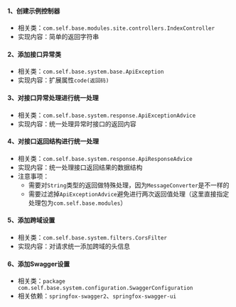#### 1、创建示例控制器
* 相关类：`com.self.base.modules.site.controllers.IndexController`
* 实现内容：简单的返回字符串

#### 2、添加接口异常类
* 相关类：`com.self.base.system.base.ApiException`
* 实现内容：扩展属性`code(返回码)`

#### 3、对接口异常处理进行统一处理
* 相关类：`com.self.base.system.response.ApiExceptionAdvice`
* 实现内容：统一处理异常时接口的返回内容

#### 4、对接口返回结构进行统一处理
* 相关类：`com.self.base.system.response.ApiResponseAdvice`
* 实现内容：统一处理接口返回结果的数据结构
* 注意事项：
    * 需要对`String`类型的返回做特殊处理，因为`MessageConverter`是不一样的
    * 需要过滤掉`ApiExceptionAdvice`避免进行两次返回值处理（这里直接指定处理包为`com.self.base.modules`）
    
#### 5、添加跨域设置
* 相关类：`com.self.base.system.filters.CorsFilter`
* 实现内容：对请求统一添加跨域的头信息

#### 6、添加Swagger设置
* 相关类：`package com.self.base.system.configuration.SwaggerConfiguration`
* 相关依赖：`springfox-swagger2`、`springfox-swagger-ui`